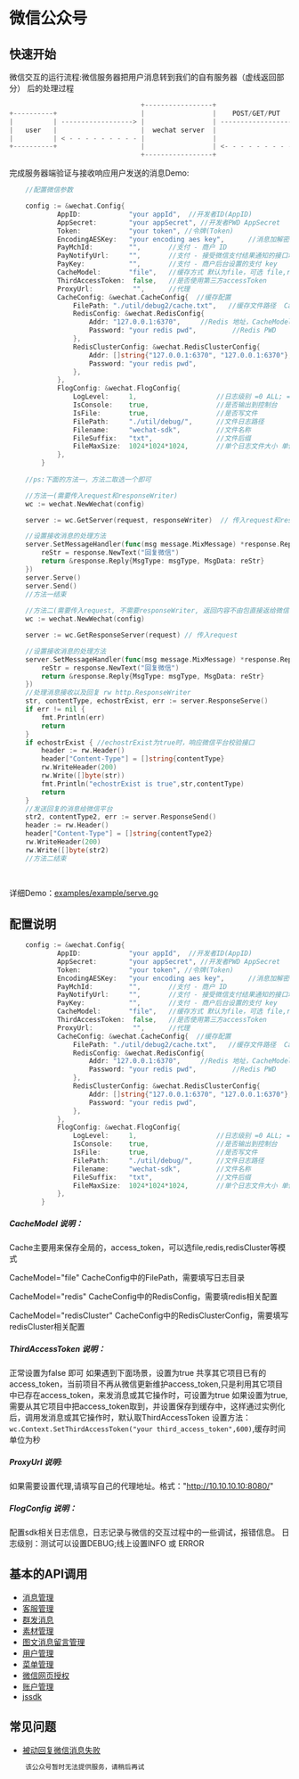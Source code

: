 # 微信公众号

## 快速开始

微信交互的运行流程:微信服务器把用户消息转到我们的自有服务器（虚线返回部分） 后的处理过程

```go
                                 +-----------------+                       +---------------+
+----------+                     |                 |    POST/GET/PUT       |               |
|          | ------------------> |                 | ------------------->  |               |
|   user   |                     |  wechat server  |                       |  your server  |
|          | < - - - - - - - - - |                 |                       |               |
+----------+                     |                 | <- - - - - - - - - -  |               |
                                 +-----------------+                       +---------------+
```
完成服务器端验证与接收响应用户发送的消息Demo:

```go
	//配置微信参数

	config := &wechat.Config{
    		AppID:            "your appId",  //开发者ID(AppID)
    		AppSecret:        "your appSecret",	//开发者PWD AppSecret
    		Token:            "your token",	//令牌(Token)
    		EncodingAESKey:   "your encoding aes key",		//消息加解密密钥 EncodingAESKey
    		PayMchId:         "",       //支付 - 商户 ID
    		PayNotifyUrl:     "",       //支付 - 接受微信支付结果通知的接口地址
    		PayKey:           "",       //支付 - 商户后台设置的支付 key
    		CacheModel:       "file",   //缓存方式 默认为file，可选 file,redis,redisCluster
    		ThirdAccessToken:  false,	//是否使用第三方accessToken
    		ProxyUrl:          "",		//代理
    		CacheConfig: &wechat.CacheConfig{  //缓存配置
    			FilePath: "./util/debug2/cache.txt",   //缓存文件路径  CacheModel = "file" 时有效
    			RedisConfig: &wechat.RedisConfig{
    				Addr: "127.0.0.1:6370",	  	//Redis 地址，CacheModel = "redis" 时有效
    				Password: "your redis pwd",   		//Redis PWD 
    			},
    			RedisClusterConfig: &wechat.RedisClusterConfig{
    				Addr: []string{"127.0.0.1:6370", "127.0.0.1:6370"},		//RedisCluster 地址，CacheModel = "redisCluster" 时有效
    				Password: "your redis pwd",  									//RedisCluster PWD 
    			},
    		},
    		FlogConfig: &wechat.FlogConfig{
    			LogLevel: 	  1,					//日志级别 =0 ALL; =1 DEBUG; =2 INFO; =3 WARN; =4 ERROR; =5 FATAL; =6 ALERT; =7 OFF;  注意：测试可以设置DEBUG;线上设置INFO 或 ERROR
    			IsConsole:    true,					//是否输出到控制台
    			IsFile:       true,					//是否写文件
    			FilePath:     "./util/debug/",		//文件日志路径
    			Filename:     "wechat-sdk",			//文件名称
    			FileSuffix:   "txt",				//文件后缀
    			FileMaxSize:  1024*1024*1024,		//单个日志文件大小 单位B, 1024 * 1024 * 1024 为1G
    		},
    	}
	
	//ps:下面的方法一，方法二取选一个即可

	//方法一(需要传入request和responseWriter)
	wc := wechat.NewWechat(config)

    server := wc.GetServer(request, responseWriter)  // 传入request和responseWriter

    //设置接收消息的处理方法
    server.SetMessageHandler(func(msg message.MixMessage) *response.Reply {
        reStr = response.NewText("回复微信")
        return &response.Reply{MsgType: msgType, MsgData: reStr}
    })
    server.Serve()
    server.Send()
    //方法一结束
    
    //方法二(需要传入request, 不需要responseWriter, 返回内容不由包直接返给微信平台，而是返回给应用，由应用返给微信平台)
    wc := wechat.NewWechat(config)

    server := wc.GetResponseServer(request) // 传入request

    //设置接收消息的处理方法
    server.SetMessageHandler(func(msg message.MixMessage) *response.Reply {
        reStr = response.NewText("回复微信")
        return &response.Reply{MsgType: msgType, MsgData: reStr}
    })
    //处理消息接收以及回复 rw http.ResponseWriter
    str, contentType, echostrExist, err := server.ResponseServe()
    if err != nil {
        fmt.Println(err)
        return
    }
    if echostrExist { //echostrExist为true时，响应微信平台校验接口
        header := rw.Header()
        header["Content-Type"] = []string{contentType}
        rw.WriteHeader(200)
        rw.Write([]byte(str))
        fmt.Println("echostrExist is true",str,contentType)
        return
    }
    //发送回复的消息给微信平台
    str2, contentType2, err := server.ResponseSend()
    header := rw.Header()
    header["Content-Type"] = []string{contentType2}
    rw.WriteHeader(200)
    rw.Write([]byte(str2)
    //方法二结束
    
    
```
详细Demo：[examples/example/serve.go](examples/example/serve.go)

## 配置说明

```go
    config := &wechat.Config{
            AppID:            "your appId",  //开发者ID(AppID)
            AppSecret:        "your appSecret",	//开发者PWD AppSecret
            Token:            "your token",	//令牌(Token)
            EncodingAESKey:   "your encoding aes key",		//消息加解密密钥 EncodingAESKey
            PayMchId:         "",       //支付 - 商户 ID
            PayNotifyUrl:     "",       //支付 - 接受微信支付结果通知的接口地址
            PayKey:           "",       //支付 - 商户后台设置的支付 key
            CacheModel:       "file",   //缓存方式 默认为file，可选 file,redis,redisCluster
            ThirdAccessToken:  false,	//是否使用第三方accessToken
            ProxyUrl:          "",		//代理
            CacheConfig: &wechat.CacheConfig{  //缓存配置
                FilePath: "./util/debug2/cache.txt",   //缓存文件路径  CacheModel = "file" 时有效
                RedisConfig: &wechat.RedisConfig{
                    Addr: "127.0.0.1:6370",	  	//Redis 地址，CacheModel = "redis" 时有效
                    Password: "your redis pwd",   		//Redis PWD 
                },
                RedisClusterConfig: &wechat.RedisClusterConfig{
                    Addr: []string{"127.0.0.1:6370", "127.0.0.1:6370"},		//RedisCluster 地址，CacheModel = "redisCluster" 时有效
                    Password: "your redis pwd",  									//RedisCluster PWD 
                },
            },
            FlogConfig: &wechat.FlogConfig{
                LogLevel: 	  1,					//日志级别 =0 ALL; =1 DEBUG; =2 INFO; =3 WARN; =4 ERROR; =5 FATAL; =6 ALERT; =7 OFF;  注意：测试可以设置DEBUG;线上设置INFO 或 ERROR
                IsConsole:    true,					//是否输出到控制台
                IsFile:       true,					//是否写文件
                FilePath:     "./util/debug/",		//文件日志路径
                Filename:     "wechat-sdk",			//文件名称
                FileSuffix:   "txt",				//文件后缀
                FileMaxSize:  1024*1024*1024,		//单个日志文件大小 单位B, 1024 * 1024 * 1024 为1G
            },
        }
```
##### CacheModel 说明：
Cache主要用来保存全局的，access_token，可以选file,redis,redisCluster等模式

CacheModel="file"
CacheConfig中的FilePath，需要填写日志目录

CacheModel="redis"
CacheConfig中的RedisConfig，需要填redis相关配置

CacheModel="redisCluster"
CacheConfig中的RedisClusterConfig，需要填写redisCluster相关配置

##### ThirdAccessToken 说明：
正常设置为false 即可
如果遇到下面场景，设置为true
共享其它项目已有的access_token，当前项目不再从微信更新维护access_token,只是利用其它项目中已存在access_token，来发消息或其它操作时，可设置为true
如果设置为true,需要从其它项目中把access_token取到，并设置保存到缓存中，这样通过实例化后，调用发消息或其它操作时，默认取ThirdAccessToken
设置方法：`wc.Context.SetThirdAccessToken("your third_access_token",600)`,缓存时间单位为秒

##### ProxyUrl 说明:
如果需要设置代理,请填写自己的代理地址。格式："http://10.10.10.10:8080/"

##### FlogConfig 说明：
配置sdk相关日志信息，日志记录与微信的交互过程中的一些调试，报错信息。
日志级别：测试可以设置DEBUG;线上设置INFO 或 ERROR



## 基本的API调用

- [消息管理](mp/message/README.md)
- [客服管理](mp/custom/README.md)
- [群发消息](mp/message/mass/README.md)
- [素材管理](mp/media/README.md)
- [图文消息留言管理](mp/media/README.md)
- [用户管理](mp/user/README.md)
- [菜单管理](mp/menu/README.md)
- [微信网页授权](mp/oauth2/README.md)
- [账户管理](mp/account/README.md)
- [jssdk](mp/jssdk/README.md)

## 常见问题

- [被动回复微信消息失败](FAQ.md#被动回复微信消息失败)

```go
    该公众号暂时无法提供服务，请稍后再试
```